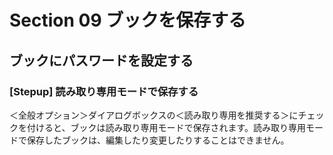 # Section 09 ブックを保存する

## ブックにパスワードを設定する

### [Stepup] 読み取り専用モードで保存する
＜全般オプション＞ダイアログボックスの＜読み取り専用を推奨する＞にチェックを付けると、ブックは読み取り専用モードで保存されます。読み取り専用モードで保存したブックは、編集したり変更したりすることはできません。
